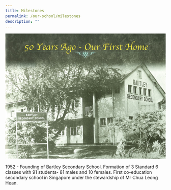 ```yaml
---
title: Milestones
permalink: /our-school/milestones
description: ""
---
```

![](/images/50yearsago.jpg)

1952 - Founding of Bartley Secondary School. Formation of 3 Standard 6 classes with 91 students- 81 males and 10 females. First co-education secondary school in Singapore under the stewardship of Mr Chua Leong Hean.